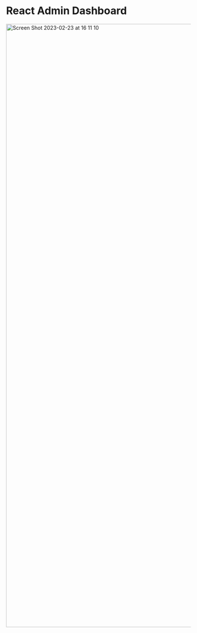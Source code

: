 # React Admin Dashboard
<img width="1647" alt="Screen Shot 2023-02-23 at 16 11 10" src="https://user-images.githubusercontent.com/25151124/220864657-c7bae2bd-1b2e-4c64-9411-0d0f70b5a899.png">
